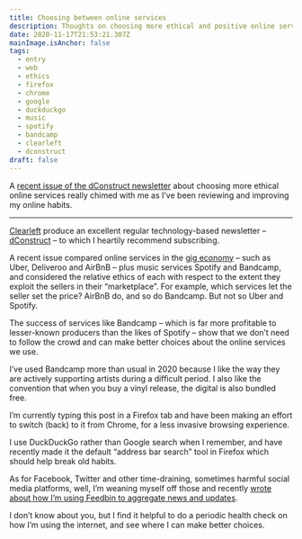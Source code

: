 ```yaml
---
title: Choosing between online services
description: Thoughts on choosing more ethical and positive online services
date: 2020-11-17T21:53:21.307Z
mainImage.isAnchor: false
tags:
  - entry
  - web
  - ethics
  - firefox
  - chrome
  - google
  - duckduckgo
  - music
  - spotify
  - bandcamp
  - clearleft
  - dconstruct
draft: false
---
```

A [recent issue of the dConstruct newsletter](https://tinyletter.com/clearleft/letters/dconstruct-from-clearleft-musique-non-stop) about choosing more ethical online services really chimed with me as I’ve been reviewing and improving my online habits.

- - -

[Clearleft](https://clearleft.com/) produce an excellent regular technology-based newsletter – [dConstruct](https://tinyletter.com/clearleft) – to which I heartily recommend subscribing.

A recent issue compared online services in the [gig economy](https://www.bbc.co.uk/news/business-389300480) – such as Uber, Deliveroo and AirBnB – plus music services Spotify and Bandcamp, and considered the relative ethics of each with respect to the extent they exploit the sellers in their “marketplace”. For example, which services let the seller set the price? AirBnB do, and so do Bandcamp. But not so Uber and Spotify.

The success of services like Bandcamp – which is far more profitable to lesser-known producers than the likes of Spotify – show that we don’t need to follow the crowd and can make better choices about the online services we use.

I’ve used Bandcamp more than usual in 2020 because I like the way they are actively supporting artists during a difficult period. I also like the convention that when you buy a vinyl release, the digital is also bundled free.

I’m currently typing this post in a Firefox tab and have been making an effort to switch (back) to it from Chrome, for a less invasive browsing experience.

I use DuckDuckGo rather than Google search when I remember, and have recently made it the default “address bar search” tool in Firefox which should help break old habits.

As for Facebook, Twitter and other time-draining, sometimes harmful social media platforms, well, I’m weaning myself off those and recently [wrote about how I’m using Feedbin to aggregate news and updates](https://fuzzylogic.me/posts/how-i-consume-and-read-rss-feeds/).

I don’t know about you, but I find it helpful to do a periodic health check on how I’m using the internet, and see where I can make better choices.